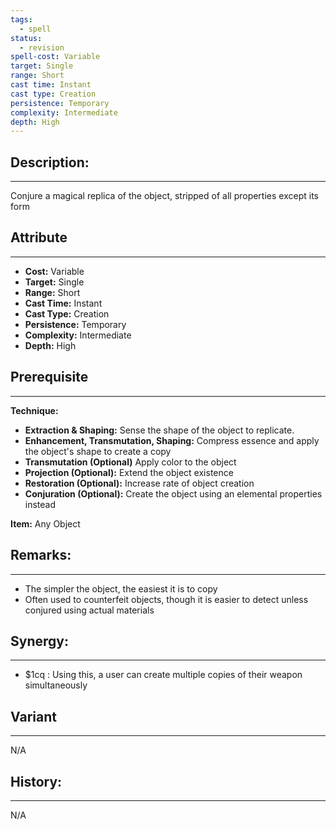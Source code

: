 ```yaml
---
tags:
  - spell
status:
  - revision
spell-cost: Variable
target: Single
range: Short
cast time: Instant
cast type: Creation
persistence: Temporary
complexity: Intermediate
depth: High
---
```

## Description:  
---  
Conjure a magical replica of the object, stripped of all properties except its form  
  
## Attribute  
___  
- __Cost:__ Variable  
- __Target:__ Single  
- __Range:__ Short  
- __Cast Time:__ Instant  
- __Cast Type:__ Creation  
- __Persistence:__ Temporary  
- __Complexity:__ Intermediate  
- __Depth:__ High  
  
## Prerequisite  
___  
  
__Technique:__  
  
- __Extraction & Shaping:__ Sense the shape of the object to replicate.  
- __Enhancement, Transmutation, Shaping:__ Compress essence and apply the object's shape to create a copy  
- __Transmutation (Optional)__ Apply color to the object  
- __Projection (Optional):__ Extend the object existence  
- __Restoration (Optional):__ Increase rate of object creation  
- __Conjuration (Optional):__ Create the object using an elemental properties instead  
  
__Item:__ Any Object  
  
## Remarks:  
___  
- The simpler the object, the easiest it is to copy  
- Often used to counterfeit objects, though it is easier to detect unless conjured using actual materials  
  
## Synergy:  
___  
- $1cq : Using this, a user can create multiple copies of their weapon simultaneously  
  
## Variant  
___  
N/A  
  
## History:  
___  
N/A